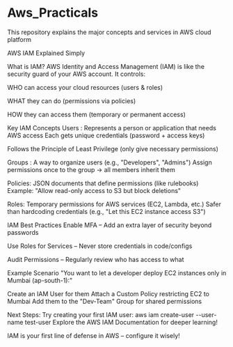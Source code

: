 # Aws_Practicals
This repository explains the major concepts and services in AWS cloud platform 

AWS IAM Explained Simply

 What is IAM?
AWS Identity and Access Management (IAM) is like the security guard of your AWS account. It controls:

WHO can access your cloud resources (users & roles)

WHAT they can do (permissions via policies)

HOW they can access them (temporary or permanent access)

Key IAM Concepts
 Users : Represents a person or application that needs AWS access
Each gets unique credentials (password + access keys)

Follows the Principle of Least Privilege (only give necessary permissions)

 Groups : A way to organize users (e.g., "Developers", "Admins")
Assign permissions once to the group → all members inherit them

 Policies: JSON documents that define permissions (like rulebooks)
Example: "Allow read-only access to S3 but block deletions"

Roles: Temporary permissions for AWS services (EC2, Lambda, etc.)
Safer than hardcoding credentials (e.g., "Let this EC2 instance access S3")

IAM Best Practices
Enable MFA – Add an extra layer of security beyond passwords

Use Roles for Services – Never store credentials in code/configs

Audit Permissions – Regularly review who has access to what

Example Scenario
"You want to let a developer deploy EC2 instances only in Mumbai (ap-south-1):"

Create an IAM User for them
Attach a Custom Policy restricting EC2 to Mumbai
Add them to the "Dev-Team" Group for shared permissions

Next Steps: 
Try creating your first IAM user:
aws iam create-user --user-name test-user
Explore the AWS IAM Documentation for deeper learning!

IAM is your first line of defense in AWS – configure it wisely! 
